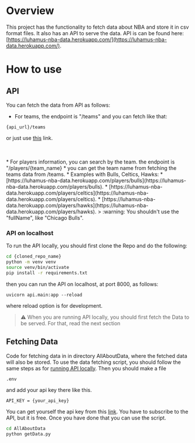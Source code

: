 # Overview
This project has the functionality to fetch data about NBA and store it in csv format files.
It also has an API to serve the data.
API is can be found here: [https://luhamus-nba-data.herokuapp.com/](https://luhamus-nba-data.herokuapp.com/).

# How to use
## API
You can fetch the data from API as follows:
* For teams, the endpoint is "/teams" and you can fetch like that:
```
{api_url}/teams
```
  or just use [this](https://luhamus-nba-data.herokuapp.com/teams) link.

<br>
<br>
* For players information, you can search by the team. the endpoint is "/players/{team_name}
 * you can get the team name from fetching the teams data from /teams.
 * Examples with Bulls, Celtics, Hawks:
 * [https://luhamus-nba-data.herokuapp.com/players/bulls](https://luhamus-nba-data.herokuapp.com/players/bulls).
 * [https://luhamus-nba-data.herokuapp.com/players/celtics](https://luhamus-nba-data.herokuapp.com/players/celtics).
 * [https://luhamus-nba-data.herokuapp.com/players/hawks](https://luhamus-nba-data.herokuapp.com/players/hawks).
 > :warning: You shouldn't use the "fullName", like "Chicago Bulls".

### API on localhost
To run the API locally, you should first clone the Repo and do the following:
```bash
cd {cloned_repo_name}
python -m venv venv
source venv/bin/activate
pip install -r requirements.txt
```
then you can run the API on localhost, at port 8000, as follows:
```
uvicorn api.main:app --reload
```
where reload option is for development.
> :warning: When you are running API locally, you should first fetch the Data to be served.
> For that, read the next section


## Fetching Data
Code for fetching data in in directory AllAboutData, where the 
fetched data will also be stored.
To use the data fetching script, you should follow the same steps as
for [running API locally](#api-on-localhost). Then you should make a file 
```
.env
```
and add your api key there like this.
```bash
API_KEY = {your_api_key}
```
You can get yourself the api key from this [link](https://rapidapi.com/theapiguy/api/free-nba/).
You have to subscribe to the API, but it is free. Once you have done that you can use the script.
```bash
cd AllAboutData
python getData.py
```

